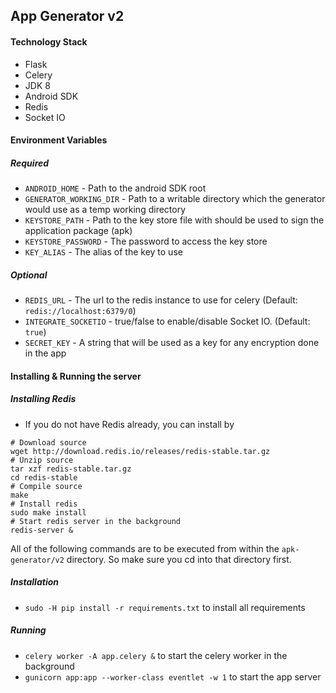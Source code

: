 ## App Generator v2

#### Technology Stack
- Flask
- Celery
- JDK 8
- Android SDK
- Redis
- Socket IO

#### Environment Variables
##### Required
- `ANDROID_HOME` - Path to the android SDK root
- `GENERATOR_WORKING_DIR` - Path to a writable directory which the generator would use as a temp working directory
- `KEYSTORE_PATH` - Path to the key store file with should be used to sign the application package (apk)
- `KEYSTORE_PASSWORD` - The password to access the key store
- `KEY_ALIAS` - The alias of the key to use
##### Optional
- `REDIS_URL` - The url to the redis instance to use for celery (Default: `redis://localhost:6379/0`)
- `INTEGRATE_SOCKETIO` - true/false to enable/disable Socket IO. (Default: `true`)
- `SECRET_KEY` - A string that will be used as a key for any encryption done in the app

#### Installing & Running the server

##### Installing Redis
- If you do not have Redis already, you can install by
```
# Download source
wget http://download.redis.io/releases/redis-stable.tar.gz
# Unzip source
tar xzf redis-stable.tar.gz
cd redis-stable
# Compile source
make
# Install redis
sudo make install
# Start redis server in the background
redis-server &
```

All of the following commands are to be executed from within the `apk-generator/v2` directory. So make sure you cd into that directory first.

##### Installation
- `sudo -H pip install -r requirements.txt` to install all requirements

##### Running
- `celery worker -A app.celery &` to start the celery worker in the background
- `gunicorn app:app --worker-class eventlet -w 1` to start the app server
